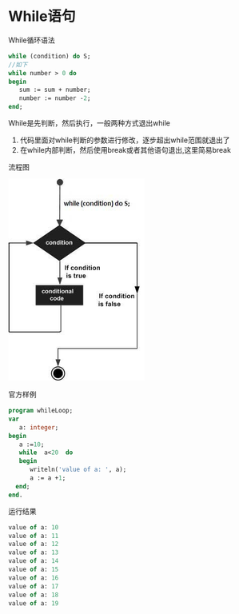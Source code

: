 # While语句

While循环语法

```pascal
while (condition) do S;
//如下
while number > 0 do
begin
   sum := sum + number;
   number := number -2;
end;

```

While是先判断，然后执行，一般两种方式退出while

1. 代码里面对while判断的参数进行修改，逐步超出while范围就退出了
2. 在while内部判断，然后使用break或者其他语句退出,这里简易break

流程图

![pascal while do loop](34_While/pascal_while_do_loop.jpg)

官方样例

```pascal
program whileLoop;
var
   a: integer;
begin
   a :=10;
   while  a<20  do
   begin
      writeln('value of a: ', a);
      a := a +1;
  end;
end.
```

运行结果

```pascal
value of a: 10
value of a: 11
value of a: 12
value of a: 13
value of a: 14
value of a: 15
value of a: 16
value of a: 17
value of a: 18
value of a: 19
```

